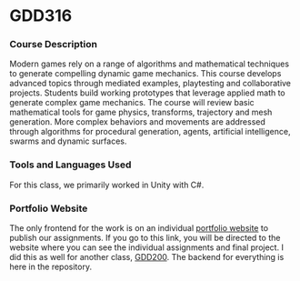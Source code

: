 # GDD316

### Course Description

Modern games rely on a range of algorithms and mathematical techniques to generate compelling dynamic game mechanics. This course develops advanced topics through mediated examples, playtesting and collaborative projects. Students build working prototypes that leverage applied math to generate complex game mechanics. The course will review basic mathematical tools for game physics, transforms, trajectory and mesh generation. More complex behaviors and movements are addressed through algorithms for procedural generation, agents, artificial intelligence, swarms and dynamic surfaces.

### Tools and Languages Used

For this class, we primarily worked in Unity with C#.

### Portfolio Website

The only frontend for the work is on an individual [portfolio website](https://mywebspace.quinnipiac.edu/bajackson1/GDD_316/index.html) to publish our assignments. If you go to this link, you will be directed to the website where you can see the individual assignments and final project. I did this as well for another class, [GDD200](https://github.com/bjaxqq/GDD200). The backend for everything is here in the repository.

